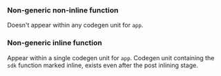 ### Non-generic non-inline function

Doesn't appear within any codegen unit for `app`.


### Non-generic inline function

Appear within a single codegen unit for `app`. Codegen unit containing the `sdk` function marked inline, exists even after the post inlining stage.
